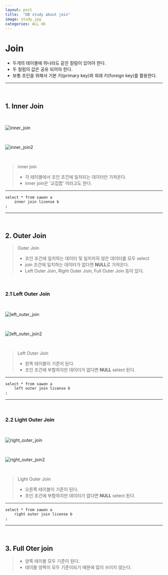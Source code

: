 ```yaml
---
layout: post
title:  "DB study about join"  
image: study.jpg  
categories: ALL db  
---  
```



# Join  
- 두개의 테이블에 하나라도 같은 칼럼이 있어야 한다.
- 두 컬럼의 값은 공유 되어야 한다.
- 보통 조인을 위해서 기본 키(primary key)와 외래 키(foreign key)를 활용한다.  

---  

<br/>  

## 1. Inner Join  

<br/>  

![inner_join](https://user-images.githubusercontent.com/103972967/164183834-fb8a819d-bb2b-414f-bce8-3b0882d02207.PNG)  

<br/>  

 ![inner_join2](https://user-images.githubusercontent.com/103972967/164183896-caffe174-2b47-4a8e-9e92-7a51a7d7c234.PNG)  

<br/>  

> inner join  
> * 각 테이블에서 조인 조건에 일치되는 데이터만 가져온다.  
> * inner join은 '교집합' 이라고도 한다.  

---  

```
select * from sawon a
    inner join license b
;
```   
---  
  
<br/>  

## 2. Outer Join  

> Outer Join  
> * 조인 조건에 일치하는 데이터 및 일치자히 않은 데이터를 모두 select
> * join 조건에 일치하는 데이터가 없다면 **NULL**로 가져온다.  
> * Left Outer Join, Right Outer Join, Full Outer Join 등이 있다.  
  
<br/>  

### 2.1 Left Outer Join  

<br/>  

![left_outer_join](https://user-images.githubusercontent.com/103972967/164183982-06f97b3a-a516-483a-b2ba-bba23da63bd8.PNG)  

<br/>  

![left_outer_join2](https://user-images.githubusercontent.com/103972967/164184055-989ac579-71bc-47ed-a661-662c1267f16f.PNG)  

<br/>  

> Left Outer Join  
> * 왼쪽 테이블이 기준이 된다.  
> * 조인 조건에 부합하지만 데이터가 없다면 **NULL** select 된다.  

--- 

```
select * from sawon a  
    left outer join license b
;
```  

---

<br/>  

### 2.2 Light Outer Join  

<br/>  

![right_outer_join](https://user-images.githubusercontent.com/103972967/164184125-669972f5-1aff-48d1-9901-5336e7d148b5.PNG)  

<br/>  

 ![right_outer_join2](https://user-images.githubusercontent.com/103972967/164184181-3ede6309-15cb-4ba0-a6f0-e356ac02ff02.PNG)  

<br/>  

> Light Outer Join  
> * 오른쪽 테이블이 기준이 된다.  
> * 조인 조건에 부합하지만 데이터가 없다면 **NULL** select 된다.  

---  

```
select * from sawon a  
    right outer join license b  
;
```  

---  

<br/>  

## 3. Full Oter join  

> * 양쪽 테이블 모두 기준이 된다.  
> * 테이블 양쪽이 모두 기준이되기 때문에 많이 쓰이지 않는다. 
 
